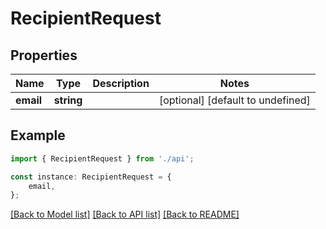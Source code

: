 # RecipientRequest


## Properties

Name | Type | Description | Notes
------------ | ------------- | ------------- | -------------
**email** | **string** |  | [optional] [default to undefined]

## Example

```typescript
import { RecipientRequest } from './api';

const instance: RecipientRequest = {
    email,
};
```

[[Back to Model list]](../README.md#documentation-for-models) [[Back to API list]](../README.md#documentation-for-api-endpoints) [[Back to README]](../README.md)
